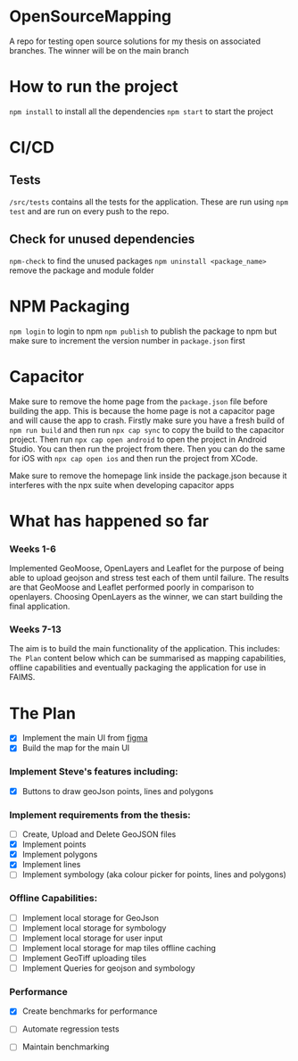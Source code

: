 # OpenSourceMapping
A repo for testing open source solutions for my thesis on associated branches. The winner will be on the main branch

# How to run the project
`npm install` to install all the dependencies
`npm start` to start the project

# CI/CD
## Tests
`/src/tests` contains all the tests for the application. These are run using `npm test` and are run on every push to the repo.
## Check for unused dependencies
`npm-check` to find the unused packages
`npm uninstall <package_name>` remove the package and module folder

# NPM Packaging 
`npm login` to login to npm
`npm publish` to publish the package to npm but make sure to increment the version number in `package.json` first

# Capacitor
Make sure to remove the home page from the `package.json` file before building the app. This is because the home page is not a capacitor page and will cause the app to crash.
Firstly make sure you have a fresh build of `npm run build` and then run `npx cap sync` to copy the build to the capacitor project. Then run `npx cap open android` to open the project in Android Studio. You can then run the project from there. Then you can do the same for iOS with `npx cap open ios` and then run the project from XCode.

Make sure to remove the homepage link inside the package.json because it interferes with the npx suite when developing capacitor apps

# What has happened so far
### Weeks 1-6
Implemented GeoMoose, OpenLayers and Leaflet for the purpose of being able to upload geojson and stress test each of them until failure. 
The results are that GeoMoose and Leaflet performed poorly in comparison to openlayers. Choosing OpenLayers as the winner, we can start building the final application. 

### Weeks 7-13
The aim is to build the main functionality of the application. This includes: `The Plan` content below which can be summarised as mapping capabilities, offline capabilities and eventually packaging the application for use in FAIMS.
# The Plan
- [x]  Implement the main UI from [figma](https://www.figma.com/file/Mi1rOnJrmOvQbkW3S5J6gL/Thesis-Mockup?node-id=0%3A1)
- [x]  Build the map for the main UI
### Implement Steve's features including: 
- [x]  Buttons to draw geoJson points, lines and polygons

### Implement requirements from the thesis:
- [ ]  Create, Upload and Delete GeoJSON files
- [x]  Implement points
- [x]  Implement polygons
- [x]  Implement lines
- [ ]  Implement symbology (aka colour picker for points, lines and polygons)

### Offline Capabilities:
- [ ]  Implement local storage for GeoJson
- [ ]  Implement local storage for symbology
- [ ]  Implement local storage for user input
- [ ]  Implement local storage for map tiles offline caching
- [ ]  Implement GeoTiff uploading tiles 
- [ ]  Implement Queries for geojson and symbology

### Performance 
- [x] Create benchmarks for performance
- [ ]  Automate regression tests
- [ ]  Maintain benchmarking 

